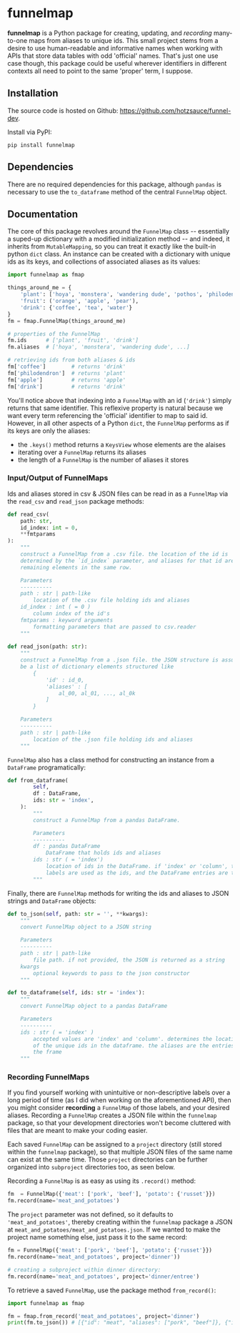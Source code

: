 # funnelmap

**funnelmap** is a Python package for creating, updating, and *recording* many-to-one maps from aliases to unique ids. This small project stems from a desire to use human-readable and informative names when working with APIs that store data tables with odd 'official' names. That's just one use case though, this package could be useful wherever identifiers in different contexts all need to point to the same 'proper' term, I suppose.

## Installation
The source code is hosted on Github: https://github.com/hotzsauce/funnel-dev.

Install via PyPI:
```console
pip install funnelmap
```

## Dependencies
There are no required dependencies for this package, although `pandas` is necessary to use the `to_dataframe` method of the central `FunnelMap` object.

## Documentation
The core of this package revolves around the `FunnelMap` class -- essentially a suped-up dictionary with a modified initialization method -- and indeed, it inherits from `MutableMapping`, so you can treat it exactly like the built-in python `dict` class. An instance can be created with a dictionary with unique ids as its keys, and collections of  associated aliases as its values:
```python
import funnelmap as fmap

things_around_me = {
    'plant': ['hoya', 'monstera', 'wandering dude', 'pothos', 'philodendron'],
    'fruit': ('orange', 'apple', 'pear'),
    'drink': {'coffee', 'tea', 'water'}
}
fm = fmap.FunnelMap(things_around_me)

# properties of the FunnelMap
fm.ids      # ['plant', 'fruit', 'drink']
fm.aliases  # ['hoya', 'monstera', 'wandering dude', ...]

# retrieving ids from both aliases & ids
fm['coffee']        # returns 'drink'
fm['philodendron']  # returns 'plant'
fm['apple']         # returns 'apple'
fm['drink']         # returns 'drink'
```

You'll notice above that indexing into a `FunnelMap` with an id (`'drink'`) simply returns that same identifier. This reflexive property is natural because we want every term referencing the 'official' identifier to map to said id. However, in all other aspects of a Python `dict`, the `FunnelMap` performs as if its keys are only the aliases:

- the `.keys()` method returns a `KeysView` whose elements are the alaises
- iterating over a  `FunnelMap` returns its aliases
- the length of a `FunnelMap` is the number of aliases it stores

### Input/Output of FunnelMaps
Ids and aliases stored in csv & JSON files can be read in as a `FunnelMap` via the `read_csv` and `read_json` package methods:
```python
def read_csv(
	path: str,
	id_index: int = 0,
	**fmtparams
):
	"""
	construct a FunnelMap from a .csv file. the location of the id is
	determined by the `id_index` parameter, and aliases for that id are the
	remaining elements in the same row.

	Parameters
	----------
	path : str | path-like
		location of the .csv file holding ids and aliases
	id_index : int ( = 0 )
		column index of the id's
	fmtparams : keyword arguments
	    formatting parameters that are passed to csv.reader
	"""
	
def read_json(path: str):
	"""
	construct a FunnelMap from a .json file. the JSON structure is assumed to
	be a list of dictionary elements structured like
		{
			'id' : id_0,
			'aliases' : [
				al_00, al_01, ..., al_0k
			]
		}

	Parameters
	----------
	path : str | path-like
		location of the .json file holding ids and aliases
	"""
```

`FunnelMap` also has a class method for constructing an instance from a `DataFrame` programatically:
```python
def from_dataframe(
		self, 
		df : DataFrame,
		ids: str = 'index',
	):
		"""
		construct a FunnelMap from a pandas DataFrame.

		Parameters
		----------
		df : pandas DataFrame
			DataFrame that holds ids and aliases
		ids : str ( = 'index')
			location of ids in the DataFrame. if 'index' or 'column', those axis
			labels are used as the ids, and the DataFrame entries are the aliases.
		"""
```

Finally, there are `FunnelMap` methods for writing the ids and aliases to JSON strings and `DataFrame` objects:
```python
def to_json(self, path: str = '', **kwargs):
	"""
	convert FunnelMap object to a JSON string

	Parameters
	----------
	path : str | path-like
		file path. if not provided, the JSON is returned as a string
	kwargs
		optional keywords to pass to the json constructor
    """

def to_dataframe(self, ids: str = 'index'):
	"""
	convert FunnelMap object to a pandas DataFrame

	Parameters
	----------
	ids : str ( = 'index' )
		accepted values are 'index' and 'column'. determines the location
		of the unique ids in the dataframe. the aliases are the entries of
		the frame
	"""
```

### Recording FunnelMaps

If you find yourself working with unintuitive or non-descriptive labels over a long period of time (as I did when working on the aforementioned API), then you might consider **recording** a `FunnelMap` of those labels, and your desired aliases. Recording a `FunnelMap` creates a JSON file within the `funnelmap` package, so that your development directories won't become cluttered with files that are meant to make your coding easier.

Each saved `FunnelMap` can be assigned to a `project` directory (still stored within the `funnelmap` package), so that multiple JSON files of the same name can exist at the same time. Those `project` directories can be further organized into `subproject` directories too, as seen below.

Recording a `FunnelMap` is as easy as using its `.record()` method:
```python
fm  = FunnelMap({'meat': ['pork', 'beef'], 'potato': {'russet'}})
fm.record(name='meat_and_potatoes')
```
The `project` parameter was not defined, so it defaults to `'meat_and_potatoes'`, thereby creating within the `funnelmap` package a JSON at `meat_and_potatoes/meat_and_potatoes.json`. If we wanted to make the project name something else, just pass it to the same record:
```python
fm = FunnelMap({'meat': ['pork', 'beef'], 'potato': {'russet'}})
fm.record(name='meat_and_potatoes', project='dinner'))

# creating a subproject within dinner directory:
fm.record(name='meat_and_potatoes', project='dinner/entree')
```

To retrieve a saved `FunnelMap`, use the package method `from_record()`:
```python
import funnelmap as fmap

fm = fmap.from_record('meat_and_potatoes', project='dinner')
print(fm.to_json()) # [{"id": "meat", "aliases": ["pork", "beef"]}, {"id": "potato", "aliases": ["russet"]}]
```















